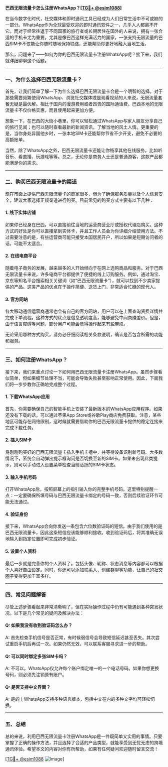 **巴西无限流量卡怎么注册WhatsApp？[[TG💪+ @esim1088](https://t.me/s/esim1088)]**

在当今数字化时代，社交媒体和即时通讯工具已经成为人们日常生活中不可或缺的一部分。WhatsApp作为全球最受欢迎的即时通讯软件之一，几乎人人都离不开它。而对于经常往返于不同国家的旅行者或长期居住在国外的人来说，拥有一张合适的手机卡尤为重要。尤其是像巴西这样充满活力的国家，一张支持无限流量的巴西SIM卡不仅能让你随时随地保持联络，还能帮助你更好地融入当地生活。

那么，问题来了——如何为你的巴西无限流量卡注册WhatsApp呢？接下来，我们就详细聊聊这个话题。

---

### 一、为什么选择巴西无限流量卡？

首先，让我们简单了解一下为什么选择巴西无限流量卡会是一个明智的选择。对于那些需要频繁使用WhatsApp、浏览社交媒体或是观看视频的人来说，无限流量套餐无疑是最优解。相比于国内的漫游费用或者昂贵的国际通话费，巴西本地的无限流量卡不仅价格实惠，而且使用起来更加方便。

想象一下，在巴西的大街小巷里，你可以轻松通过WhatsApp与家人朋友分享自己的旅行见闻；也可以随时查看最新的新闻资讯，了解当地的风土人情。更重要的是，当你身处异国他乡时，一张本地SIM卡还能帮你节省不少开支，避免不必要的高额账单。

当然，除了WhatsApp之外，巴西无限流量卡还能让你畅享其他在线服务，比如听音乐、看直播、玩游戏等等。总之，无论你是商务人士还是普通游客，这款产品都能满足你的需求。

---

### 二、购买巴西无限流量卡的渠道

现在市面上提供巴西无限流量卡的商家很多，但为了确保服务质量以及个人信息安全，建议大家选择正规渠道进行购买。目前常见的购买方式主要有以下几种：

#### 1. 线下实体店铺
如果你已经身在巴西，可以直接前往当地的运营商营业厅或授权代理店购买。这种方式的好处是你可以直接拿到实体卡，并且工作人员会为你详细介绍使用方法。不过需要注意的是，有些运营商可能只接受本国居民开户，所以如果是短期访问者的话，可能不太适合。

#### 2. 在线电商平台
随着电子商务的发展，越来越多的人开始倾向于在网上选购商品和服务。对于巴西无限流量卡来说，许多电商平台都提供了便捷的线上订购服务。例如，通过淘宝、京东等知名平台搜索相关关键词（如“巴西无限流量卡”），就可以找到不少卖家提供的产品。这类产品的优点在于操作简便、送货上门，非常适合忙碌的现代人。

#### 3. 官方网站
各大移动通信运营商通常也会有自己的官方网站，用户可以在上面查询资费详情并完成下单流程。这种方式的优点是信息透明度高，能够避免中间商赚差价。但是，由于语言障碍等问题，部分用户可能会觉得操作起来有些麻烦。

无论采用哪种方式购买，请务必仔细阅读相关条款说明，确认是否包含所需的功能和服务。

---

### 三、如何注册WhatsApp？

接下来，我们来重点讨论一下如何用巴西无限流量卡注册WhatsApp。虽然步骤看似简单，但如果细节处理不当，可能会导致失败甚至影响正常使用。因此，下面我们将一步步教你正确地完成整个过程。

#### 1. 下载WhatsApp应用
首先，你需要确保自己的智能手机上安装了最新版本的WhatsApp应用程序。如果还没有下载的话，可以通过苹果App Store或谷歌Play商店免费获取。注意，某些地区可能存在网络限制，这时候就需要借助你的巴西无限流量卡提供的稳定连接来完成下载任务。

#### 2. 插入SIM卡
将刚刚购买好的巴西无限流量卡插入手机卡槽中，并等待设备识别新号码。大多数情况下，系统会自动弹出提示框询问是否切换至新的SIM卡。如果未出现此类提示，则可以手动进入设置菜单检查当前活跃的SIM卡状态。

#### 3. 输入手机号码
打开WhatsApp后，按照屏幕上的指引输入你的完整手机号码。这里特别提醒一点：一定要确保所填号码与巴西无限流量卡绑定的号码一致，否则后续验证环节可能无法通过。

#### 4. 验证身份
接下来，WhatsApp会向你发送一条包含六位数验证码的短信。由于我们使用的是巴西无限流量卡，因此这条短信应该能够顺利接收。收到验证码后，将其准确无误地输入到指定位置即可完成初步验证。

#### 5. 设置个人资料
最后一步就是完善你的个人资料了。包括头像、昵称、状态消息等内容都可以根据个人喜好自由设定。同时，你还可以添加联系人、创建群聊等功能，让自己的社交圈子变得更加丰富多样。

---

### 四、常见问题解答

尽管上述步骤看起来非常清晰明了，但在实际操作过程中仍有可能遇到各种突发状况。以下是几个常见的疑问及解决办法：

#### Q: 如果我没有收到验证码怎么办？
A: 首先检查手机信号是否正常，有时候弱信号会导致短信延迟甚至丢失。其次尝试重启手机后再试一次。如果仍然无效，可以联系客服寻求进一步的帮助。

#### Q: 可以同时绑定多张SIM卡吗？
A: 不可以。WhatsApp仅允许每个账户绑定唯一的一个电话号码。如果你想更换号码，则必须先注销原有账户。

#### Q: 是否支持中文界面？
A: 是的！WhatsApp支持多种语言版本，包括中文在内的多种文字均可轻松切换。

---

### 五、总结

总的来说，利用巴西无限流量卡注册WhatsApp是一件既简单又实用的事情。只要掌握了正确的操作方法，并且选择了合适的产品类型，就能享受到无忧无虑的跨境通讯体验。希望本文的内容对你有所帮助，如果有任何疑问欢迎随时留言交流！

[[TG💪+ @esim1088](https://t.me/s/esim1088) ![Image](https://i.postimg.cc/4NQfJmqS/Snipaste-2025-05-13-00-14-12.png)]